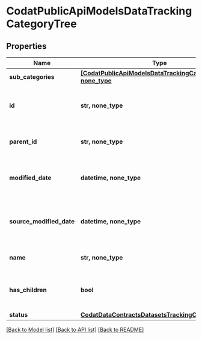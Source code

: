 # CodatPublicApiModelsDataTrackingCategoryTree


## Properties
Name | Type | Description | Notes
------------ | ------------- | ------------- | -------------
**sub_categories** | [**[CodatPublicApiModelsDataTrackingCategoryTree], none_type**](CodatPublicApiModelsDataTrackingCategoryTree.md) |  | [optional] 
**id** | **str, none_type** | The identifier for the item, unique per tracking category | [optional] 
**parent_id** | **str, none_type** | The identifier for this item&#39;s immediate parent | [optional] 
**modified_date** | **datetime, none_type** | The date the record was last updated in the system cache | [optional] 
**source_modified_date** | **datetime, none_type** | The date the record was last changed in the originating system | [optional] 
**name** | **str, none_type** | The name of the tracking category | [optional] 
**has_children** | **bool** | Boolean value indicating whether this category has SubCategories | [optional] 
**status** | [**CodatDataContractsDatasetsTrackingCategoryStatus**](CodatDataContractsDatasetsTrackingCategoryStatus.md) |  | [optional] 

[[Back to Model list]](../README.md#documentation-for-models) [[Back to API list]](../README.md#documentation-for-api-endpoints) [[Back to README]](../README.md)


